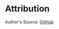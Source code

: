 # Attribution

Author's Source: [GitHub](https://github.com/Futurabeast/FaceTrackerAssets/tree/main/Quest2)
